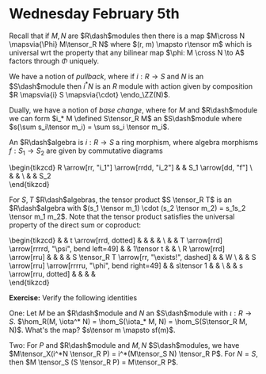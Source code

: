 # Wednesday February 5th

Recall that if $M, N$ are $R\dash$modules then there is a map $M\cross N \mapsvia{\Phi} M\tensor_R N$ where $(r, m) \mapsto r\tensor m$ which is universal wrt the property that any bilinear map $\phi: M \cross N \to A$ factors through $\Phi$ uniquely.

We have a notion of *pullback*, where if $i:R \to S$ and $N$ is an $S\dash$module then $i^*N$ is an $R$ module with action given by composition $R \mapsvia{i} S \mapsvia{\cdot} \endo_\ZZ(N)$.

Dually, we have a notion of *base change*, where for $M$ and $R\dash$module we can form $i_* M \defined S\tensor_R M$ an $S\dash$module where $s(\sum s_i\tensor m_i) = \sum ss_i \tensor m_i$.

An $R\dash$algebra is $i:R\to S$ a ring morphism, where algebra morphisms $f: S_1 \to S_2$ are given by commutative diagrams

\begin{tikzcd}
R \arrow[rr, "i_1"] \arrow[rrdd, "i_2"] &  & S_1 \arrow[dd, "f"] \\
                                        &  &                     \\
                                        &  & S_2                
\end{tikzcd}

For $S, T$ $R\dash$algebras, the tensor product $S \tensor_R T$ is an $R\dash$algebra with $(s_1 \tensor m_1) \cdot (s_2 \tensor m_2) = s_1s_2 \tensor m_1 m_2$.
Note that the tensor product satisfies the universal property of the direct sum or coproduct:

\begin{tikzcd}
                          &  & t \arrow[rrd, dotted]                              &  &                                              &  &   \\
                          &  & T \arrow[rrd] \arrow[rrrrd, "\psi", bend left=49]  &  & 1\tensor t                                   &  &   \\
R \arrow[rrd] \arrow[rru] &  &                                                    &  & S \tensor_R T \arrow[rr, "\exists!", dashed] &  & W \\
                          &  & S \arrow[rru] \arrow[rrrru, "\phi", bend right=49] &  & s\tensor 1                                   &  &   \\
                          &  & s \arrow[rru, dotted]                              &  &                                              &  &  
\end{tikzcd}


**Exercise:**
Verify the following identities

One:
Let $M$ be an $R\dash$module and $N$ an $S\dash$module with $\iota: R\to S$.
$\hom_R(M, \iota^* N) = \hom_S(\iota_* M, N) = \hom_S(S\tensor_R M, N)$.
What's the map? $s\tensor m \mapsto sf(m)$.

Two:
For $P$ and $R\dash$module and $M, N$ $S\dash$modules, we have $M\tensor_X(i^*N \tensor_R P) = i^*(M\tensor_S N) \tensor_R P$.
For $N = S$, then $M \tensor_S (S \tensor_R P) = M\tensor_R P$.
